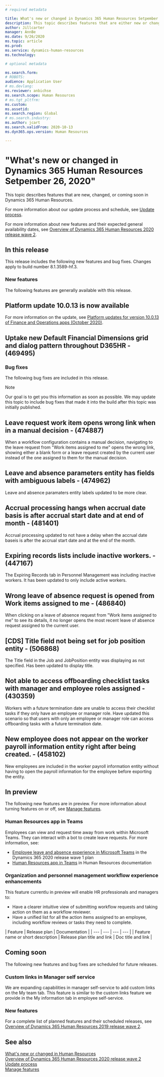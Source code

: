 ```yaml
---
# required metadata

title: What's new or changed in Dynamics 365 Human Resources Setpember 26 2020
description: This topic describes features that are either new or changed in Microsoft Dynamics 365 Human Resources.
author: Jillcarter
manager: AnnBe
ms.date: 9/26/2020
ms.topic: article
ms.prod:
ms.service: dynamics-human-resources
ms.technology:

# optional metadata

ms.search.form:
# ROBOTS:
audience: Application User
# ms.devlang:
ms.reviewer: anbichse
ms.search.scope: Human Resources
# ms.tgt_pltfrm:
ms.custom:
ms.assetid:
ms.search.region: Global
# ms.search.industry:
ms.author: jcart
ms.search.validFrom: 2020-10-13
ms.dyn365.ops.version: Human Resources

---
```

# "What's new or changed in Dynamics 365 Human Resources Setpember 26, 2020"

This topic describes features that are new, changed, or coming soon in Dynamics 365 Human Resources.

For more information about our update process and schedule, see [Update process](hr-admin-setup-update-process.md).

For more information about new features and their expected general availability dates, see [Overview of Dynamics 365 Human Resources 2020 release wave 2](https://docs.microsoft.com/dynamics365-release-plan/2020wave2/dynamics365-human-resources/).

## In this release

This release includes the following new features and bug fixes. Changes apply to build number 8.1.3589-hf.3.

### New features

The following features are generally available with this release.

## Platform update 10.0.13 is now available

For more information on the update, see [Platform updates for version 10.0.13 of Finance and Operations apps (October 2020)](https://docs.microsoft.com/en-us/dynamics365/fin-ops-core/dev-itpro/get-started/whats-new-platform-updates-10-0-13).

## Uptake new Default Financial Dimensions grid and dialog pattern throughout D365HR - (469495)


### Bug fixes

The following bug fixes are included in this release.

> [!NOTE]
> Our goal is to get you this information as soon as possible. We may update this topic to include bug fixes that made it into the build after this topic was initially published.

## Leave request work item opens wrong link when in a manual decision - (474887)
When a workflow configuration contains a manual decision, navigating to the leave request from "Work items assigned to me" opens the wrong link, showing either a blank form or a leave request created by the current user instead of the one assigned to them for the manual decision.
## Leave and absence parameters entity has fields with ambiguous labels - (474962)
Leave and absence paramaters entity labels updated to be more clear. 
## Accrual processing hangs when accrual date basis is after accrual start date and at end of month - (481401)
Accrual processing updated to not have a delay when the accrual date baseis is after the accrual start date and at the end of the month. 
## Expiring records lists include inactive workers. - (447167)
The Expiring Records tab in Personnel Management was including inactive workers.  It has been updated to only include active workers.
## Wrong leave of absence request is opened from Work items assigned to me - (486840)
When clicking on a leave of absence request from "Work items assigned to me" to see its details, it no longer opens the most recent leave of absence request assigned to the current user. 
## [CDS] Title field not being set for job position entity - (506868)
The Title field in the Job and JobPosition entity was displaying as not specified.  Has been updated to display title.
## Not able to access offboarding checklist tasks with manager and employee roles assigned  - (430359)
Workers with a future termination date are unable to access their checklist tasks if they only have an employee or manager role.  Have updated this scenario so that users with only an employee or manager role can access offboarding tasks with a future termination date.
## New employee does not appear on the worker payroll information entity right after being created. - (458102)
New employees are included in the worker payroll information entity without having to open the payroll information for the employee before exporting the entity. 


## In preview

The following new features are in preview. For more information about turning features on or off, see [Manage features](hr-admin-manage-features.md).

### Human Resources app in Teams

Employees can view and request time away from work within Microsoft Teams. They can interact with a bot to create leave requests. For more information, see:

- [Employee leave and absence experience in Microsoft Teams](https://docs.microsoft.com/dynamics365-release-plan/2020wave1/dynamics365-human-resources/employee-leave-absence-experience-teams) in the Dynamics 365 2020 release wave 1 plan
- [Human Resources app in Teams](https://go.microsoft.com/fwlink/?linkid=2127841) in Human Resources documentation

### Organization and personnel management workflow experience enhancements

This feature currentlu in preview will enable HR professionals and managers to:
- Have a clearer intuitive view of submitting workflow requests and taking action on them as a workflow reviewer.
- Have a unified list for all the action items assigned to an employee, including workflow reviews or tasks they need to complete.

| Feature | Release plan | Documentation |
| --- | --- | --- | --- |
| Feature name or short description | Release plan title and link | Doc title and link |

## Coming soon

The following new features and bug fixes are scheduled for future releases.

### Custom links in Manager self service 

We are expanding capabilities in manager self-service to add custom links on the My team tab. This feature is similar to the custom links feature we provide in the My information tab in employee self-service.

### New features

For a complete list of planned features and their scheduled releases, see [Overview of Dynamics 365 Human Resources 2019 release wave 2](https://docs.microsoft.com/dynamics365-release-plan/2019wave2/dynamics365-human-resources/).



## See also

[What's new or changed in Human Resources](hr-admin-whats-new.md)</br>
[Overview of Dynamics 365 Human Resources 2020 release wave 2](https://docs.microsoft.com/dynamics365-release-plan/2020wave2/dynamics365-human-resources/)</br>
[Update process](hr-admin-setup-update-process.md)</br>
[Manage features](hr-admin-manage-features.md)
